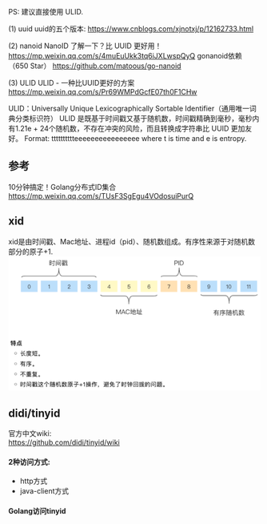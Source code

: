 PS: 建议直接使用 ULID.

(1) uuid
uuid的五个版本: https://www.cnblogs.com/xjnotxj/p/12162733.html

(2) nanoid
NanoID 了解一下？比 UUID 更好用！
    https://mp.weixin.qq.com/s/4muEuUkk3tq6iJXLwspQyQ
gonanoid依赖（650 Star）
    https://github.com/matoous/go-nanoid

(3) ULID
ULID - 一种比UUID更好的方案
    https://mp.weixin.qq.com/s/Pr69WMPdGcfE07th0F1CHw

ULID：Universally Unique Lexicographically Sortable Identifier（通用唯一词典分类标识符）
ULID 是既基于时间戳又基于随机数，时间戳精确到毫秒，毫秒内有1.21e + 24个随机数，不存在冲突的风险，而且转换成字符串比 UUID 更加友好。
Format: tttttttttteeeeeeeeeeeeeeee where t is time and e is entropy.

## 参考
10分钟搞定！Golang分布式ID集合  
    https://mp.weixin.qq.com/s/TUsF3SgEgu4VOdosuiPurQ  

## xid
xid是由时间戳、Mac地址、进程id（pid）、随机数组成。有序性来源于对随机数部分的原子+1.  
![_img.png](_img.png)

## didi/tinyid
官方中文wiki:  
    https://github.com/didi/tinyid/wiki  

#### 2种访问方式: 
* http方式
* java-client方式

#### Golang访问tinyid


